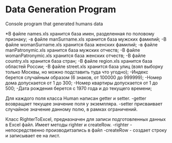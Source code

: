 # Data Generation Program
Сonsole program that generated humans data

*В файле names.xls хранится база имен, разделенная по половому признаку;
-в файле manSurname.xls хранится база мужских фамилий;
-В файле womanSurname.xls хранится база женских фамилий;
-в файле manPatronymic.xls хранится база мужских отчеств;
-В файле womanPatronymic.xls хранится база женских отчеств;
-В файле country.xls хранится база стран;
-В файле region.xls хранится база областей России;
-В файле street.xls хранится база улиц (взял выборку только Москвы, но можно подставить туда что угодно);
-Индекс берется случайным образом (6 знаков, от 100000 до 999999);
-Номер дома допускается от 1 до 300;
-Номер квартиры допускается от 1 до 500;
-Дата рождения берется с 1970 года и до текущего времени;

Для каждого поля класса Human написан getter и setter.
-getter возвращает текущее значение поля у экземпляра.
-setter присваивает случайное значение данному полю, в рамках ограничений.

Класс RighterToExcel, предназначен для записи подготовленных данных в Excel файл.
Имеет методы righter и createRow.
-righter - непосредственно производитзапись в файл
-createRow - создает строку и записывает ее на лист.
